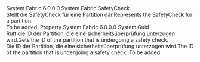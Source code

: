 <Type Name="PartitionSafetyCheck" FullName="System.Fabric.PartitionSafetyCheck">
  <TypeSignature Language="C#" Value="public sealed class PartitionSafetyCheck : System.Fabric.SafetyCheck" />
  <TypeSignature Language="ILAsm" Value=".class public auto ansi sealed beforefieldinit PartitionSafetyCheck extends System.Fabric.SafetyCheck" />
  <TypeSignature Language="DocId" Value="T:System.Fabric.PartitionSafetyCheck" />
  <TypeSignature Language="VB.NET" Value="Public NotInheritable Class PartitionSafetyCheck&#xA;Inherits SafetyCheck" />
  <TypeSignature Language="F#" Value="type PartitionSafetyCheck = class&#xA;    inherit SafetyCheck" />
  <AssemblyInfo>
    <AssemblyName>System.Fabric</AssemblyName>
    <AssemblyVersion>6.0.0.0</AssemblyVersion>
  </AssemblyInfo>
  <Base>
    <BaseTypeName>System.Fabric.SafetyCheck</BaseTypeName>
  </Base>
  <Interfaces />
  <Docs>
    <summary>
      <para>
            <span data-ttu-id="cb3e0-101">Stellt die SafetyCheck für eine Partition dar.</span><span class="sxs-lookup"><span data-stu-id="cb3e0-101">Represents the SafetyCheck for a partition.</span></span>
            </para>
    </summary>
    <remarks>To be added.</remarks>
  </Docs>
  <Members>
    <Member MemberName="PartitionId">
      <MemberSignature Language="C#" Value="public Guid PartitionId { get; }" />
      <MemberSignature Language="ILAsm" Value=".property instance valuetype System.Guid PartitionId" />
      <MemberSignature Language="DocId" Value="P:System.Fabric.PartitionSafetyCheck.PartitionId" />
      <MemberSignature Language="VB.NET" Value="Public ReadOnly Property PartitionId As Guid" />
      <MemberSignature Language="F#" Value="member this.PartitionId : Guid" Usage="System.Fabric.PartitionSafetyCheck.PartitionId" />
      <MemberType>Property</MemberType>
      <AssemblyInfo>
        <AssemblyName>System.Fabric</AssemblyName>
        <AssemblyVersion>6.0.0.0</AssemblyVersion>
      </AssemblyInfo>
      <ReturnValue>
        <ReturnType>System.Guid</ReturnType>
      </ReturnValue>
      <Docs>
        <summary>
          <para>
            <span data-ttu-id="cb3e0-102">Ruft die ID der Partition, die eine sicherheitsüberprüfung unterzogen wird.</span><span class="sxs-lookup"><span data-stu-id="cb3e0-102">Gets the ID of the partition that is undergoing a safety check.</span></span>
            </para>
        </summary>
        <value>
          <para><span data-ttu-id="cb3e0-103">Die ID der Partition, die eine sicherheitsüberprüfung unterzogen wird.</span><span class="sxs-lookup"><span data-stu-id="cb3e0-103">The ID of the partition that is undergoing a safety check.</span></span></para>
        </value>
        <remarks>To be added.</remarks>
      </Docs>
    </Member>
  </Members>
</Type>